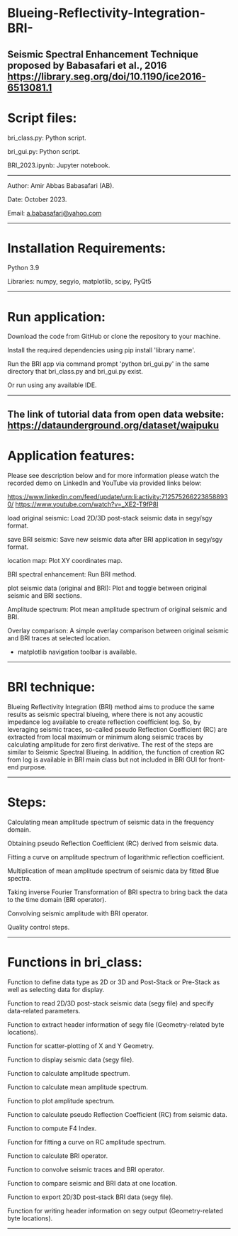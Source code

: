 # Blueing-Reflectivity-Integration-BRI-

Seismic Spectral Enhancement Technique
proposed by Babasafari et al., 2016
https://library.seg.org/doi/10.1190/ice2016-6513081.1 
--------------------------------------------------------------------------------------------------------------------------------------
# Script files:

bri_class.py: Python script.

bri_gui.py: Python script.

BRI_2023.ipynb: Jupyter notebook.

--------------------------------------------------------------------------------------------------------------------------------------
Author: Amir Abbas Babasafari (AB).

Date: October 2023.

Email: a.babasafari@yahoo.com  

--------------------------------------------------------------------------------------------------------------------------------------
# Installation Requirements:

Python 3.9

Libraries: numpy, segyio, matplotlib, scipy, PyQt5

--------------------------------------------------------------------------------------------------------------------------------------
# Run application:

Download the code from GitHub or clone the repository to your machine.

Install the required dependencies using pip install 'library name'.

Run the BRI app via command prompt 'python bri_gui.py' in the same directory that bri_class.py and bri_gui.py exist.

Or run using any available IDE.

--------------------------------------------------------------------------------------------------------------------------------------
The link of tutorial data from open data website:
https://dataunderground.org/dataset/waipuku
--------------------------------------------------------------------------------------------------------------------------------------
# Application features:

Please see description below and for more information please watch the recorded demo 
on LinkedIn and YouTube via provided links below:

https://www.linkedin.com/feed/update/urn:li:activity:7125752662238588930/
https://www.youtube.com/watch?v=_XE2-T9fP8I

load original seismic:                    Load 2D/3D post-stack seismic data in segy/sgy format.

save BRI seismic:                         Save new seismic data after BRI application in segy/sgy format.

location map:                             Plot XY coordinates map.

BRI spectral enhancement:                 Run BRI method. 

plot seismic data (original and BRI):     Plot and toggle between original seismic and BRI sections.

Amplitude spectrum:                       Plot mean amplitude spectrum of original seismic and BRI.

Overlay comparison:                       A simple overlay comparison between original seismic and BRI traces at selected location.

* matplotlib navigation toolbar is available.

--------------------------------------------------------------------------------------------------------------------------------------
# BRI technique:

Blueing Reflectivity Integration (BRI) method aims to produce the same results as seismic spectral blueing, where 
there is not any acoustic impedance log available to create reflection coefficient log. So, by leveraging seismic traces, 
so-called pseudo Reflection Coefficient (RC) are extracted from local maximum or minimum along seismic traces by 
calculating amplitude for zero first derivative. The rest of the steps are similar to Seismic Spectral Blueing.
In addition, the function of creation RC from log is available in BRI main class but not included in BRI GUI for front-end purpose.

--------------------------------------------------------------------------------------------------------------------------------------
# Steps:

Calculating mean amplitude spectrum of seismic data in the frequency domain.

Obtaining pseudo Reflection Coefficient (RC) derived from seismic data. 

Fitting a curve on amplitude spectrum of logarithmic reflection coefficient. 

Multiplication of mean amplitude spectrum of seismic data by fitted Blue spectra.

Taking inverse Fourier Transformation of BRI spectra to bring back the data to the time domain (BRI operator).

Convolving seismic amplitude with BRI operator. 

Quality control steps.

--------------------------------------------------------------------------------------------------------------------------------------
# Functions in bri_class:

Function to define data type as 2D or 3D and Post-Stack or Pre-Stack as well as selecting data for display.

Function to read 2D/3D post-stack seismic data (segy file) and specify data-related parameters.

Function to extract header information of segy file (Geometry-related byte locations).

Function for scatter-plotting of X and Y Geometry.

Function to display seismic data (segy file).

Function to calculate amplitude spectrum.

Function to calculate mean amplitude spectrum.

Function to plot amplitude spectrum.

Function to calculate pseudo Reflection Coefficient (RC) from seismic data.

Function to compute F4 Index.

Function for fitting a curve on RC amplitude spectrum.

Function to calculate BRI operator.

Function to convolve seismic traces and BRI operator.

Function to compare seismic and BRI data at one location.

Function to export 2D/3D post-stack BRI data (segy file).

Function for writing header information on segy output (Geometry-related byte locations).

--------------------------------------------------------------------------------------------------------------------------------------
